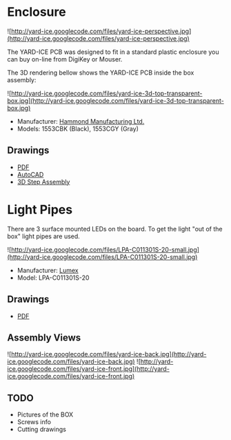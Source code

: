 # Enclosure #

![http://yard-ice.googlecode.com/files/yard-ice-perspective.jpg](http://yard-ice.googlecode.com/files/yard-ice-perspective.jpg)

The YARD-ICE PCB was designed to fit in a standard plastic enclosure you can buy on-line from DigiKey or Mouser.

The 3D rendering bellow shows the YARD-ICE PCB inside the box assembly:

![http://yard-ice.googlecode.com/files/yard-ice-3d-top-transparent-box.jpg](http://yard-ice.googlecode.com/files/yard-ice-3d-top-transparent-box.jpg)

  * Manufacturer: [Hammond Manufacturing Ltd.](http://www.hammondmfg.com/1553.htm)
  * Models: 1553CBK (Black), 1553CGY (Gray)

## Drawings ##

  * [PDF](http://www.hammondmfg.com/pdf/1553C.pdf)
  * [AutoCAD](http://www.hammondmfg.com/zip/1553C.zip)
  * [3D Step Assembly](http://www.hammondmfg.com/3DZip/1553C%20Assembly.zip)

# Light Pipes #

There are 3 surface mounted LEDs on the board. To get the light "out of the box" light pipes are used.

![http://yard-ice.googlecode.com/files/LPA-C011301S-20-small.jpg](http://yard-ice.googlecode.com/files/LPA-C011301S-20-small.jpg)

  * Manufacturer: [Lumex](http://www.lumex.com)
  * Model: LPA-C011301S-20

## Drawings ##

  * [PDF](http://www.lumex.com/specs/LPA-C011301S-20.pdf)

## Assembly Views ##

![http://yard-ice.googlecode.com/files/yard-ice-back.jpg](http://yard-ice.googlecode.com/files/yard-ice-back.jpg)
![http://yard-ice.googlecode.com/files/yard-ice-front.jpg](http://yard-ice.googlecode.com/files/yard-ice-front.jpg)


## TODO ##
  * Pictures of the BOX
  * Screws info
  * Cutting drawings